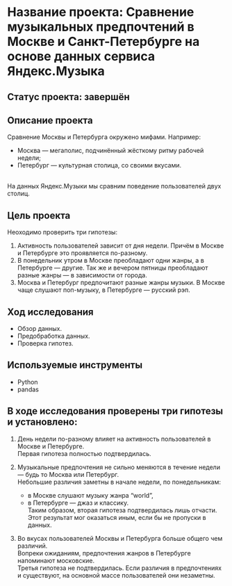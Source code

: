 # Название проекта: Сравнение музыкальных предпочтений в Москве и Санкт-Петербурге на основе данных сервиса Яндекс.Музыка
## Статус проекта: завершён
## Описание проекта
Сравнение Москвы и Петербурга окружено мифами. Например:

- Москва — мегаполис, подчинённый жёсткому ритму рабочей недели;
- Петербург — культурная столица, со своими вкусами.

<br>На данных Яндекс.Музыки мы сравним поведение пользователей двух столиц.
## Цель проекта
Неоходимо проверить три гипотезы:

1. Активность пользователей зависит от дня недели. Причём в Москве и Петербурге это проявляется по-разному.
2. В понедельник утром в Москве преобладают одни жанры, а в Петербурге — другие. Так же и вечером пятницы преобладают разные жанры — в зависимости от города.
3. Москва и Петербург предпочитают разные жанры музыки. В Москве чаще слушают поп-музыку, в Петербурге — русский рэп.
## Ход исследования
- Обзор данных.
- Предобработка данных.
- Проверка гипотез.
## Используемые инструменты
- Python
- pandas
## В ходе исследования проверены три гипотезы и установлено:

1. День недели по-разному влияет на активность пользователей в Москве и Петербурге.
<br>Первая гипотеза полностью подтвердилась.

2. Музыкальные предпочтения не сильно меняются в течение недели — будь то Москва или Петербург. 
<br>Небольшие различия заметны в начале недели, по понедельникам:
	- в Москве слушают музыку жанра “world”,
	- в Петербурге — джаз и классику.
<br>Таким образом, вторая гипотеза подтвердилась лишь отчасти. Этот результат мог оказаться иным, если бы не пропуски в данных.

3. Во вкусах пользователей Москвы и Петербурга больше общего чем различий. 
<br>Вопреки ожиданиям, предпочтения жанров в Петербурге напоминают московские.
<br>Третья гипотеза не подтвердилась. Если различия в предпочтениях и существуют, на основной массе пользователей они незаметны.